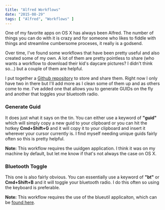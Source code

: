 ```yaml
---
title: "Alfred Workflows"
date: "2015-08-29"
tags: [ "Alfred", "Workflows" ]
---
```


One of my favorite apps on OS X has always been Alfred. The number of things you can do with it is crazy and for someone who likes to fiddle with things and streamline cumbersome proceses, it really is a godsend.

Over time, I've found some workflows that have been pretty useful and also created some of my own. A lot of them are pretty pointless to share (who wants a workflow to download their kid's daycare pictures? I didn't think so...) but a couple of them are helpful.

I put together a [Github repository](https://github.com/jamesmillerio/alfred-workflows) to store and share them. Right now I only have two in there but I'll add more as I clean some of them up and as others come to me. I've added one that allows you to generate GUIDs on the fly and another that toggles your bluetooth radio.

### Generate Guid
It does just what it says on the tin. You can either use a keyword of **"guid"** which will simply copy a new guid to your clipboard or you can hit the hotkey **Cmd+Shift+G** and it will copy it to your clipboard and insert it wherever your cursor currently is. I find myself needing unique guids fairly often so this is pretty helpful.

**Note:** This workflow requires the uuidgen application. I think it was on my machine by default, but let me know if that's not always the case on OS X.

### Bluetooth Toggle
This one is also fairly obvious. You can essentially use a keyword of **"bt"** or **Cmd+Shift+B** and it will toggle your bluetooth radio. I do this often so using the keyboard is preferable.

**Note:** This workflow requires the use of the blueutil applicaiton, which can be [found here](http://www.frederikseiffert.de/blueutil/).
